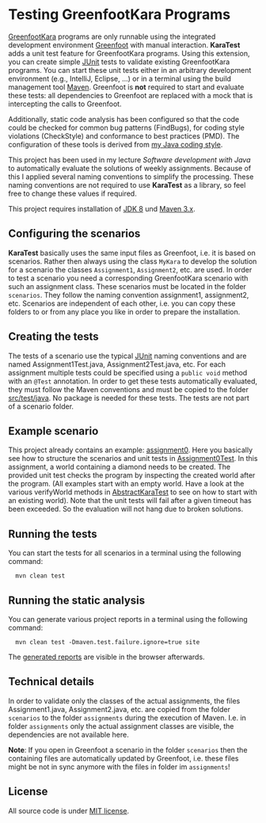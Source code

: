 Testing GreenfootKara Programs
==============================

[GreenfootKara](http://code.makery.ch/library/greenfoot-kara/) programs are only runnable using the integrated 
development environment [Greenfoot](www.greenfoot.org/) with manual interaction. **KaraTest** adds a unit test feature 
for GreenfootKara programs. Using this extension, you can create simple [JUnit](http://junit.org/) tests to validate
existing GreenfootKara programs. You can start these unit tests either in an arbitrary development environment 
(e.g., IntelliJ, Eclipse, ...) or in a terminal using the build management tool [Maven](http://maven.apache.org/). 
Greenfoot is **not** required to start and evaluate these tests: all dependencies to Greenfoot are replaced with a mock 
that is intercepting the calls to Greenfoot.

Additionally, static code analysis has been configured so that the code could be checked for common bug patterns 
(FindBugs), for coding style violations (CheckStyle) and conformance to best practices (PMD). The configuration of these 
tools is derived from [my Java coding style](https://github.com/uhafner/codingstyle).

This project has been used in my lecture *Software development with Java* to automatically evaluate the solutions of 
weekly assignments. Because of this I applied several naming conventions to simplify the processing. These naming 
conventions are not required to use **KaraTest** as a library, so feel free to change these values if required.

This project requires installation of [JDK 8](http://www.java.com) und [Maven 3.x](http://maven.apache.org/).

## Configuring the scenarios

**KaraTest** basically uses the same input files as Greenfoot, i.e. it is based on scenarios. Rather then always using 
the class `MyKara` to develop the solution for a scenario the classes `Assignment1`, `Assignment2`, etc. are used.  In 
order to test a scenario you need a corresponding GreenfootKara scenario with such an assignment class. These 
scenarios must be located in the folder `scenarios`. They follow the naming convention assignment1, assignment2, etc.
Scenarios are independent of each other, i.e. you can copy these folders to or from any place you
like in order to prepare the installation.

## Creating the tests 

The tests of a scenario use the typical [JUnit](http://junit.org/) naming conventions and are named 
Assignment1Test.java, Assignment2Test.java, etc. For each assignment multiple tests could be specified
using a `public void` method with an `@Test` annotation. In order to get these tests automatically evaluated, they 
must follow the Maven conventions and must be copied to the folder [src/test/java](../master/src/test/java). No 
package is needed for these tests. The tests are not part of a scenario folder.
 
## Example scenario
 
This project already contains an example: [assignment0](../master/scenarios/assignment0). Here you basically see how to 
structure the scenarios and unit tests in [Assignment0Test](../master/src/test/java/Assignment0Test.java). 
In this assignment, a world containing a diamond needs to be created. The provided unit test checks the program
by inspecting the created world after the program. (All examples start with an empty world. Have a look at the various
verifyWorld methods in [AbstractKaraTest](../master/src/main/java/AbstractKaraTest.java) to see on how to start with 
an existing world). Note that the unit tests will fail after a given timeout has been exceeded. So the evaluation will 
not hang due to broken solutions. 
 
## Running the tests 

You can start the tests for all scenarios in a terminal using the following command:

```
  mvn clean test
```

## Running the static analysis

You can generate various project reports in a terminal using the following command:
 
```
  mvn clean test -Dmaven.test.failure.ignore=true site
```

The [generated reports](target/site/index.html) are visible in the browser afterwards. 

## Technical details

In order to validate only the classes of the actual assignments, the files Assignment1.java, 
Assignment2.java, etc. are copied from the folder `scenarios` to the folder `assignments` during the execution of Maven. 
I.e. in folder `assignments` only the actual assignment classes are visible, the dependencies are not available here. 

**Note**: If you open in Greenfoot a scenario in the folder `scenarios` then the containing files are automatically 
updated by Greenfoot, i.e. these files might be not in sync anymore with the files in folder im `assignments`!

## License

All source code is under [MIT license](http://opensource.org/licenses/MIT).

